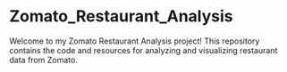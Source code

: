 # Zomato_Restaurant_Analysis

Welcome to my Zomato Restaurant Analysis project! This repository contains the code and resources for analyzing and visualizing restaurant data from Zomato.

